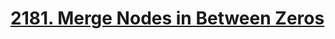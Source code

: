 # <a href="https://leetcode.com/problems/merge-nodes-in-between-zeros/description/">2181. Merge Nodes in Between Zeros</a>
